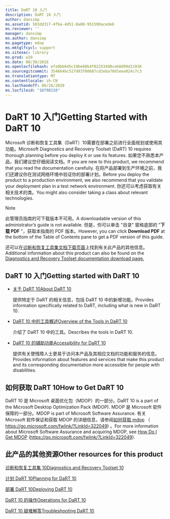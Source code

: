 ```yaml
---
title: DaRT 10 入门
description: DaRT 10 入门
author: dansimp
ms.assetid: 593dd317-4fba-4d51-8a80-951590acede6
ms.reviewer: ''
manager: dansimp
ms.author: dansimp
ms.pagetype: mdop
ms.mktglfcycl: support
ms.sitesec: library
ms.prod: w10
ms.date: 08/30/2016
ms.openlocfilehash: efa9bb645c19be68b4f82253498ceb8d99d21938
ms.sourcegitcommit: 354664bc527d93f80687cd2eba70d1eea024c7c3
ms.translationtype: MT
ms.contentlocale: zh-CN
ms.lasthandoff: 06/26/2020
ms.locfileid: "10798210"
---
```

# <span data-ttu-id="55cce-103">DaRT 10 入门</span><span class="sxs-lookup"><span data-stu-id="55cce-103">Getting Started with DaRT 10</span></span>


<span data-ttu-id="55cce-104">Microsoft 诊断和恢复工具集（DaRT）10需要在部署之前进行全面规划或使用其功能。</span><span class="sxs-lookup"><span data-stu-id="55cce-104">Microsoft Diagnostics and Recovery Toolset (DaRT) 10 requires thorough planning before you deploy it or use its features.</span></span> <span data-ttu-id="55cce-105">如果您不熟悉本产品，我们建议您仔细阅读文档。</span><span class="sxs-lookup"><span data-stu-id="55cce-105">If you are new to this product, we recommend that you read the documentation carefully.</span></span> <span data-ttu-id="55cce-106">在将产品部署到生产环境之前，我们还建议你在测试网络环境中验证你的部署计划。</span><span class="sxs-lookup"><span data-stu-id="55cce-106">Before you deploy the product to a production environment, we also recommend that you validate your deployment plan in a test network environment.</span></span> <span data-ttu-id="55cce-107">你还可以考虑获取有关相关技术的类。</span><span class="sxs-lookup"><span data-stu-id="55cce-107">You might also consider taking a class about relevant technologies.</span></span> 

>[!NOTE]
> <span data-ttu-id="55cce-108">此管理员指南的可下载版本不可用。</span><span class="sxs-lookup"><span data-stu-id="55cce-108">A downloadable version of this administrator’s guide is not available.</span></span> <span data-ttu-id="55cce-109">但是，你可以单击 "目录" 窗格底部的 "**下载 PDF** "，获取本指南的 PDF 版本。</span><span class="sxs-lookup"><span data-stu-id="55cce-109">However, you can click **Download PDF** at the bottom of the Table of Contents pane to get a PDF version of this guide.</span></span>
>
><span data-ttu-id="55cce-110">还可以在[诊断和恢复工具集文档下载页面](https://www.microsoft.com/download/details.aspx?id=27754)上找到有关此产品的其他信息。</span><span class="sxs-lookup"><span data-stu-id="55cce-110">Additional information about this product can also be found on the [Diagnostics and Recovery Toolset documentation download page.](https://www.microsoft.com/download/details.aspx?id=27754)</span></span>
 

## <span data-ttu-id="55cce-111">DaRT 10 入门</span><span class="sxs-lookup"><span data-stu-id="55cce-111">Getting started with DaRT 10</span></span>


-   [<span data-ttu-id="55cce-112">关于 DaRT 10</span><span class="sxs-lookup"><span data-stu-id="55cce-112">About DaRT 10</span></span>](about-dart-10.md)

    <span data-ttu-id="55cce-113">提供特定于 DaRT 的相关信息，包括 DaRT 10 中的新增功能。</span><span class="sxs-lookup"><span data-stu-id="55cce-113">Provides information specifically related to DaRT, including what is new in DaRT 10.</span></span>

-   [<span data-ttu-id="55cce-114">DaRT 10 中的工具概述</span><span class="sxs-lookup"><span data-stu-id="55cce-114">Overview of the Tools in DaRT 10</span></span>](overview-of-the-tools-in-dart-10.md)

    <span data-ttu-id="55cce-115">介绍了 DaRT 10 中的工具。</span><span class="sxs-lookup"><span data-stu-id="55cce-115">Describes the tools in DaRT 10.</span></span>

-   [<span data-ttu-id="55cce-116">DaRT 10 的辅助功能</span><span class="sxs-lookup"><span data-stu-id="55cce-116">Accessibility for DaRT 10</span></span>](accessibility-for-dart-10.md)

    <span data-ttu-id="55cce-117">提供有关使残障人士更易于访问本产品及其相应文档的功能和服务的信息。</span><span class="sxs-lookup"><span data-stu-id="55cce-117">Provides information about features and services that make this product and its corresponding documentation more accessible for people with disabilities.</span></span>

## <span data-ttu-id="55cce-118">如何获取 DaRT 10</span><span class="sxs-lookup"><span data-stu-id="55cce-118">How to Get DaRT 10</span></span>


<span data-ttu-id="55cce-119">DaRT 10 是 Microsoft 桌面优化包（MDOP）的一部分。</span><span class="sxs-lookup"><span data-stu-id="55cce-119">DaRT 10 is a part of the Microsoft Desktop Optimization Pack (MDOP).</span></span> <span data-ttu-id="55cce-120">MDOP 是 Microsoft 软件保障的一部分。</span><span class="sxs-lookup"><span data-stu-id="55cce-120">MDOP is part of Microsoft Software Assurance.</span></span> <span data-ttu-id="55cce-121">有关 Microsoft 软件保证和获取 MDOP 的详细信息，请参阅[如何获取 mdop](https://go.microsoft.com/fwlink/?LinkId=322049) （ https://go.microsoft.com/fwlink/?LinkId=322049) 。</span><span class="sxs-lookup"><span data-stu-id="55cce-121">For more information about Microsoft Software Assurance and acquiring MDOP, see [How Do I Get MDOP](https://go.microsoft.com/fwlink/?LinkId=322049) (https://go.microsoft.com/fwlink/?LinkId=322049).</span></span>

## <a href="" id="other-resources-for-this-product-"></a><span data-ttu-id="55cce-122">此产品的其他资源</span><span class="sxs-lookup"><span data-stu-id="55cce-122">Other resources for this product</span></span>


[<span data-ttu-id="55cce-123">诊断和恢复工具集 10</span><span class="sxs-lookup"><span data-stu-id="55cce-123">Diagnostics and Recovery Toolset 10</span></span>](index.md)

[<span data-ttu-id="55cce-124">计划 DaRT 10</span><span class="sxs-lookup"><span data-stu-id="55cce-124">Planning for DaRT 10</span></span>](planning-for-dart-10.md)

[<span data-ttu-id="55cce-125">部署 DaRT 10</span><span class="sxs-lookup"><span data-stu-id="55cce-125">Deploying DaRT 10</span></span>](deploying-dart-10.md)

[<span data-ttu-id="55cce-126">DaRT 10 的操作</span><span class="sxs-lookup"><span data-stu-id="55cce-126">Operations for DaRT 10</span></span>](operations-for-dart-10.md)

[<span data-ttu-id="55cce-127">DaRT 10 疑难解答</span><span class="sxs-lookup"><span data-stu-id="55cce-127">Troubleshooting DaRT 10</span></span>](troubleshooting-dart-10.md)

 

 






